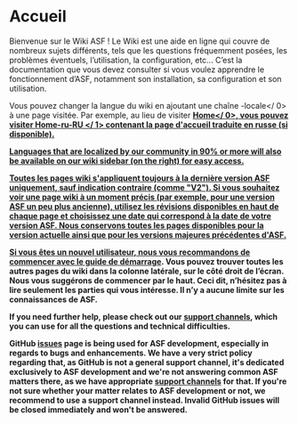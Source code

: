 # Accueil

Bienvenue sur le Wiki ASF ! Le Wiki est une aide en ligne qui couvre de nombreux sujets différents, tels que les questions fréquemment posées, les problèmes éventuels, l’utilisation, la configuration, etc... C’est la documentation que vous devez consulter si vous voulez apprendre le fonctionnement d’ASF, notamment son installation, sa configuration et son utilisation.

Vous pouvez changer la langue du wiki en ajoutant une chaîne -locale</ 0> à une page visitée. Par exemple, au lieu de visiter <strong><a href="https://github.com/JustArchiNET/ArchiSteamFarm/wiki/Home">Home</ 0>, vous pouvez visiter <strong><a href="https://github.com/JustArchiNET/ArchiSteamFarm/wiki/Home-ru-RU">Home-ru-RU </ 1> contenant la page d'accueil traduite en russe (si disponible).
 
 Languages that are localized by our community in 90% or more will also be available on our wiki sidebar (on the right) for easy access.</p>

<p>Toutes les pages wiki s'appliquent toujours à la <strong><a href="https://github.com/JustArchiNET/ArchiSteamFarm/releases"> dernière version ASF </ 0> uniquement, sauf indication contraire (comme "V2"). Si vous souhaitez voir une page wiki à un moment précis (par exemple, pour une version ASF un peu plus ancienne), utilisez les <strong><a href="https://github.com/JustArchiNET/ArchiSteamFarm/wiki/_history">révisions</ 0> disponibles en haut de chaque page et choisissez une date qui correspond à la date de votre version ASF. Nous conservons toutes les pages disponibles pour la version actuelle ainsi que pour les versions majeures précédentes d'ASF.</p>

<p>Si vous êtes un nouvel utilisateur, nous vous recommandons de commencer avec le guide de <strong><a href="https://github.com/JustArchiNET/ArchiSteamFarm/wiki/Setting-up">démarrage</a></strong>. Vous pouvez trouver toutes les autres pages du wiki dans la colonne latérale, sur le côté droit de l’écran. Nous vous suggérons de commencer par le haut. Ceci dit, n’hésitez pas à lire seulement les parties qui vous intéresse. Il n’y a aucune limite sur les connaissances de ASF.</p>

<p>If you need further help, please check out our <strong><a href="https://github.com/JustArchiNET/ArchiSteamFarm/blob/main/.github/SUPPORT.md">support channels</a></strong>, which you can use for all the questions and technical difficulties.</p>

<p>GitHub <strong><a href="https://github.com/JustArchiNET/ArchiSteamFarm/issues">issues</a></strong> page is being used for ASF development, especially in regards to bugs and enhancements. We have a very strict policy regarding that, as GitHub is <strong>not</strong> a general support channel, it's dedicated exclusively to ASF development and we're not answering common ASF matters there, as we have appropriate <strong><a href="https://github.com/JustArchiNET/ArchiSteamFarm/blob/main/.github/SUPPORT.md">support channels</a></strong> for that. If you're not sure whether your matter relates to ASF development or not, we recommend to use a support channel instead. Invalid GitHub issues will be closed immediately and won't be answered.</p>